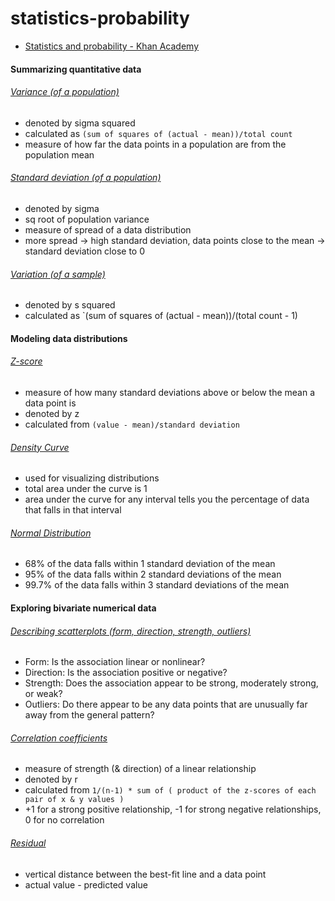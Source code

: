 # statistics-probability

- [Statistics and probability - Khan Academy](https://www.khanacademy.org/math/statistics-probability)

#### Summarizing quantitative data

###### [Variance (of a population)](https://www.khanacademy.org/math/statistics-probability/summarizing-quantitative-data/variance-standard-deviation-population/v/variance-of-a-population)

- denoted by sigma squared
- calculated as `(sum of squares of (actual - mean))/total count` 
- measure of how far the data points in a population are from the population mean

###### [Standard deviation (of a population)](https://www.khanacademy.org/math/statistics-probability/summarizing-quantitative-data/variance-standard-deviation-population/v/population-standard-deviation)

- denoted by sigma 
- sq root of population variance
- measure of spread of a data distribution
- more spread -> high standard deviation, data points close to the mean -> standard deviation close to 0

###### [Variation (of a sample)](https://www.khanacademy.org/math/statistics-probability/summarizing-quantitative-data/variance-standard-deviation-sample/v/sample-variance)

- denoted by s squared
- calculated as `(sum of squares of (actual - mean))/(total count - 1)

#### Modeling data distributions

###### [Z-score](https://www.khanacademy.org/math/statistics-probability/modeling-distributions-of-data/z-scores/a/z-scores-review)

- measure of how many standard deviations above or below the mean a data point is
- denoted by z
- calculated from `(value - mean)/standard deviation`  

###### [Density Curve](https://www.khanacademy.org/math/statistics-probability/modeling-distributions-of-data/density-curve/v/density-curves)

- used for visualizing distributions
- total area under the curve is 1
- area under the curve for any interval tells you the percentage of data that falls in that interval

###### [Normal Distribution](https://www.khanacademy.org/math/statistics-probability/modeling-distributions-of-data/normal-distribution-calculation/a/basic-normal-calculations)

- 68% of the data falls within 1 standard deviation of the mean
- 95% of the data falls within 2 standard deviations of the mean
- 99.7% of the data falls within 3 standard deviations of the mean

#### Exploring bivariate numerical data

###### [Describing scatterplots (form, direction, strength, outliers)](https://www.khanacademy.org/math/statistics-probability/describing-relationships-quantitative-data/introduction-to-scatterplots/a/describing-scatterplots-form-direction-strength-outliers)

- Form: Is the association linear or nonlinear?
- Direction: Is the association positive or negative?
- Strength: Does the association appear to be strong, moderately strong, or weak?
- Outliers: Do there appear to be any data points that are unusually far away from the general pattern?

###### [Correlation coefficients](https://www.khanacademy.org/math/statistics-probability/describing-relationships-quantitative-data/scatterplots-and-correlation/a/correlation-coefficient-review)

- measure of strength (& direction) of a linear relationship
- denoted by r
- calculated from `1/(n-1) * sum of ( product of the z-scores of each pair of x & y values )`
- +1 for a strong positive relationship, -1 for strong negative relationships, 0 for no correlation

###### [Residual](https://www.khanacademy.org/math/statistics-probability/describing-relationships-quantitative-data/regression-library/a/introduction-to-residuals)

- vertical distance between the best-fit line and a data point
- actual value - predicted value


